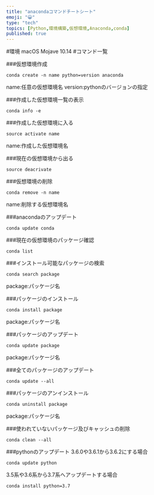 ```yaml
---
title: "anacondaコマンドチートシート"
emoji: "😀"
type: "tech"
topics: [Python,環境構築,仮想環境,Anaconda,conda]
published: true
---
```


#環境
macOS Mojave 10.14
#コマンド一覧

###仮想環境作成
```
conda create -n name python=version anaconda
```
name:任意の仮想環境名
version:pythonのバージョンの指定

###作成した仮想環境一覧の表示
```
conda info -e
```

###作成した仮想環境に入る
```
source activate name
```
name:作成した仮想環境名

###現在の仮想環境から出る
```
source deacrivate
```

###仮想環境の削除
```
conda remove -n name
```
name:削除する仮想環境名

###anacondaのアップデート
```
conda update conda
```

###現在の仮想環境のパッケージ確認
```
conda list
```

###インストール可能なパッケージの検索
```
conda search package
```
package:パッケージ名

###パッケージのインストール
```
conda install package
```
package:パッケージ名

###パッケージのアップデート
```
conda update package
```
package:パッケージ名

###全てのパッケージのアップデート
```
conda update --all
```

###パッケージのアンインストール
```
conda uninstall package
```
package:パッケージ名


###使われていないパッケージ及びキャッシュの削除
```
conda clean --all
```
###pythonのアップデート
3.6.0や3.6.1から3.6.2にする場合

```
conda update python
```
3.5系や3.6系から3.7系へアップデートする場合

```
conda install python=3.7
```


